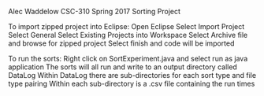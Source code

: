 Alec Waddelow 
CSC-310 Spring 2017 
Sorting Project

To import zipped project into Eclipse:
    Open Eclipse
    Select Import Project
    Select General
    Select Existing Projects into Workspace
    Select Archive file and browse for zipped project
    Select finish and code will be imported 

To run the sorts:
    Right click on SortExperiment.java and select run as java application
    The sorts will all run and write to an output directory called DataLog
    Within DataLog there are sub-directories for each sort type and file type pairing
    Within each sub-directory is a .csv file containing the run times 